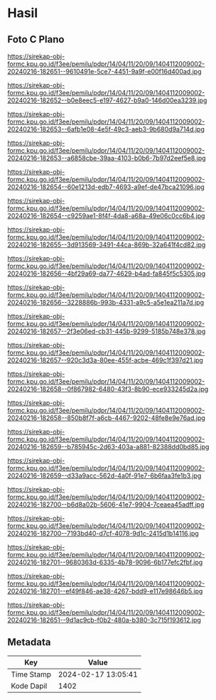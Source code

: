 # Hasil

## Foto C Plano

https://sirekap-obj-formc.kpu.go.id/f3ee/pemilu/pdpr/14/04/11/20/09/1404112009002-20240216-182651--9610491e-5ce7-4451-9a9f-e00f16d400ad.jpg

https://sirekap-obj-formc.kpu.go.id/f3ee/pemilu/pdpr/14/04/11/20/09/1404112009002-20240216-182652--b0e8eec5-e197-4627-b9a0-146d00ea3239.jpg

https://sirekap-obj-formc.kpu.go.id/f3ee/pemilu/pdpr/14/04/11/20/09/1404112009002-20240216-182653--6afb1e08-4e5f-49c3-aeb3-9b680d9a714d.jpg

https://sirekap-obj-formc.kpu.go.id/f3ee/pemilu/pdpr/14/04/11/20/09/1404112009002-20240216-182653--a6858cbe-39aa-4103-b0b6-7b97d2eef5e8.jpg

https://sirekap-obj-formc.kpu.go.id/f3ee/pemilu/pdpr/14/04/11/20/09/1404112009002-20240216-182654--60e1213d-edb7-4693-a9ef-de47bca21096.jpg

https://sirekap-obj-formc.kpu.go.id/f3ee/pemilu/pdpr/14/04/11/20/09/1404112009002-20240216-182654--c9259ae1-8f4f-4da8-a68a-49e06c0cc6b4.jpg

https://sirekap-obj-formc.kpu.go.id/f3ee/pemilu/pdpr/14/04/11/20/09/1404112009002-20240216-182655--3d913569-3491-44ca-869b-32a641f4cd82.jpg

https://sirekap-obj-formc.kpu.go.id/f3ee/pemilu/pdpr/14/04/11/20/09/1404112009002-20240216-182656--4bf29a69-da77-4629-b4ad-fa845f5c5305.jpg

https://sirekap-obj-formc.kpu.go.id/f3ee/pemilu/pdpr/14/04/11/20/09/1404112009002-20240216-182656--3228886b-993b-4331-a9c5-a5e1ea211a7d.jpg

https://sirekap-obj-formc.kpu.go.id/f3ee/pemilu/pdpr/14/04/11/20/09/1404112009002-20240216-182657--2f3e06ed-cb31-445b-9299-5185b748e378.jpg

https://sirekap-obj-formc.kpu.go.id/f3ee/pemilu/pdpr/14/04/11/20/09/1404112009002-20240216-182657--920c3d3a-80ee-455f-acbe-469c1f397d21.jpg

https://sirekap-obj-formc.kpu.go.id/f3ee/pemilu/pdpr/14/04/11/20/09/1404112009002-20240216-182658--0f867982-6480-43f3-8b90-ece933245d2a.jpg

https://sirekap-obj-formc.kpu.go.id/f3ee/pemilu/pdpr/14/04/11/20/09/1404112009002-20240216-182658--850b8f7f-a6cb-4467-9202-48fe8e9e76ad.jpg

https://sirekap-obj-formc.kpu.go.id/f3ee/pemilu/pdpr/14/04/11/20/09/1404112009002-20240216-182659--b785945c-2d63-403a-a881-82388dd0bd85.jpg

https://sirekap-obj-formc.kpu.go.id/f3ee/pemilu/pdpr/14/04/11/20/09/1404112009002-20240216-182659--d33a9acc-562d-4a0f-91e7-6b6faa3fe1b3.jpg

https://sirekap-obj-formc.kpu.go.id/f3ee/pemilu/pdpr/14/04/11/20/09/1404112009002-20240216-182700--b6d8a02b-5606-41e7-9904-7ceaea45adff.jpg

https://sirekap-obj-formc.kpu.go.id/f3ee/pemilu/pdpr/14/04/11/20/09/1404112009002-20240216-182700--7193bd40-d7cf-4078-9d1c-2415d1b14116.jpg

https://sirekap-obj-formc.kpu.go.id/f3ee/pemilu/pdpr/14/04/11/20/09/1404112009002-20240216-182701--9680363d-6335-4b78-9096-6b177efc2fbf.jpg

https://sirekap-obj-formc.kpu.go.id/f3ee/pemilu/pdpr/14/04/11/20/09/1404112009002-20240216-182701--ef49f846-ae38-4267-bdd9-e117e98646b5.jpg

https://sirekap-obj-formc.kpu.go.id/f3ee/pemilu/pdpr/14/04/11/20/09/1404112009002-20240216-182651--9d1ac9cb-f0b2-480a-b380-3c715f193612.jpg


## Metadata

| Key        | Value               |
| ---------- | ------------------- |
| Time Stamp | 2024-02-17 13:05:41 |
| Kode Dapil | 1402                |



